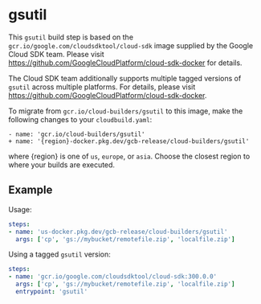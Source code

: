 # gsutil

This `gsutil` build step is based on the
`gcr.io/google.com/cloudsdktool/cloud-sdk` image supplied by the Google Cloud
SDK team.  Please visit https://github.com/GoogleCloudPlatform/cloud-sdk-docker
for details.

The Cloud SDK team additionally supports multiple tagged versions of `gsutil`
across multiple platforms. For details, please visit
https://github.com/GoogleCloudPlatform/cloud-sdk-docker.

To migrate from `gcr.io/cloud-builders/gsutil` to this image, make the following
changes to your `cloudbuild.yaml`:

```
- name: 'gcr.io/cloud-builders/gsutil'
+ name: '{region}-docker.pkg.dev/gcb-release/cloud-builders/gsutil'
```

where {region} is one of `us`, `europe`, or `asia`. Choose the closest region to
where your builds are executed.

## Example

Usage:

```yaml
steps:
- name: 'us-docker.pkg.dev/gcb-release/cloud-builders/gsutil'
  args: ['cp', 'gs://mybucket/remotefile.zip', 'localfile.zip']
```

Using a tagged `gsutil` version:
```yaml
steps:
- name: 'gcr.io/google.com/cloudsdktool/cloud-sdk:300.0.0'
  args: ['cp', 'gs://mybucket/remotefile.zip', 'localfile.zip']
  entrypoint: 'gsutil'
```
